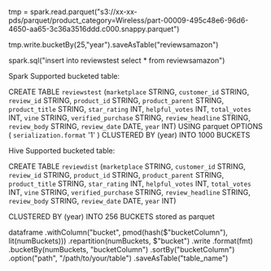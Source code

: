 
tmp = spark.read.parquet("s3://xx-xx-pds/parquet/product_category=Wireless/part-00009-495c48e6-96d6-4650-aa65-3c36a3516ddd.c000.snappy.parquet")

tmp.write.bucketBy(25,"year").saveAsTable("reviewsamazon")

spark.sql("insert into reviewstest select * from  reviewsamazon")


Spark Supported bucketed table:

CREATE TABLE `reviewstest` (`marketplace` STRING, `customer_id` STRING, `review_id` STRING, `product_id` STRING, `product_parent` STRING, `product_title` STRING, `star_rating` INT, `helpful_votes` INT, `total_votes` INT, `vine` STRING, `verified_purchase` STRING, `review_headline` STRING, `review_body` STRING, `review_date` DATE, `year` INT)
USING parquet
OPTIONS (
  `serialization.format` '1'
)
CLUSTERED BY (year)
INTO 1000 BUCKETS



Hive Supported bucketed table:

CREATE TABLE `reviewdist` (`marketplace` STRING, `customer_id` STRING, `review_id` STRING, `product_id` STRING, `product_parent` STRING, `product_title` STRING, `star_rating` INT, `helpful_votes` INT, `total_votes` INT, `vine` STRING, `verified_purchase` STRING, `review_headline` STRING, `review_body` STRING, `review_date` DATE, `year` INT)

CLUSTERED BY (year)
INTO 256 BUCKETS
stored as parquet



dataframe
  .withColumn("bucket", pmod(hash($"bucketColumn"), lit(numBuckets)))
  .repartition(numBuckets, $"bucket")
  .write
  .format(fmt)
  .bucketBy(numBuckets, "bucketColumn")
  .sortBy("bucketColumn")
  .option("path", "/path/to/your/table")
  .saveAsTable("table_name")

  
